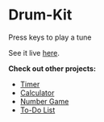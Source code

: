 # Drum-Kit
 Press keys to play a tune

See it live [here](https://sophie-tsai.github.io/Drum-Kit/).

**Check out other projects:**
- [Timer](https://sophie-tsai.github.io/Timer/)
- [Calculator](https://sophie-tsai.github.io/Calculator/)
- [Number Game](https://sophie-tsai.github.io/Number-Game/)
- [To-Do List](https://sophie-tsai.github.io/To-Do-List/)
